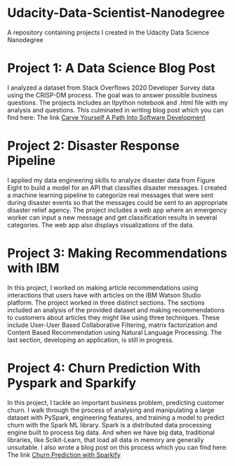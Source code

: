 # Udacity-Data-Scientist-Nanodegree
A repository containing projects I created in the Udacity Data Science Nanodegree

# Project 1: A Data Science Blog Post
I analyzed a dataset from Stack Overflows 2020 Developer Survey data using the CRISP-DM process. The goal was to answer possible business questions. The projects includes an IIpython notebook and .html file with my analysis and questions. This culminated in writing blog post which you can find here: The link [Carve Yourself A Path Into Software Development](https://medium.com/@kehindeadiguno/carve-yourself-a-path-into-software-development-dbeaa78901de)

# Project 2: Disaster Response Pipeline
I applied my data engineering skills to analyze disaster data from Figure Eight to build a model for an API that classifies disaster messages. I created a machine learning pipeline to categorize real messages that were sent during disaster events so that the messages could be sent to an appropriate disaster relief agency. The project includes a web app where an emergency worker can input a new message and get classification results in several categories. The web app also displays visualizations of the data.

# Project 3: Making Recommendations with IBM
In this project, I worked on making article recommendations using interactions that users have with articles on the IBM Watson Studio platform. The project worked in three distinct sections. The sections included an analysis of the provided dataset and making recommendations to customers about articles they might like using three techniques. These include User-User Based Collaborative Filtering, matrix factorization and Content Based Recommendation using Natural Language Processing. The last section, developing an application, is still in progress.

# Project 4: Churn Prediction With Pyspark and Sparkify
In this project, I tackle an important business problem, predicting customer churn. I walk through the process of analysing and manipulating a large dataset with PySpark, engineering features, and training a model to predict churn with the Spark ML library. Spark is a distributed data processing engine built to process big data. And when we have big data, traditional libraries, like Scikit-Learn, that load all data in memory are generally unsuitable. I also wrote a blog post on this process which you can find here: The link [Churn Prediction with Sparkify](https://medium.com/@kehindeadiguno/analysing-customer-churn-with-pyspark-b23329e4525c)



